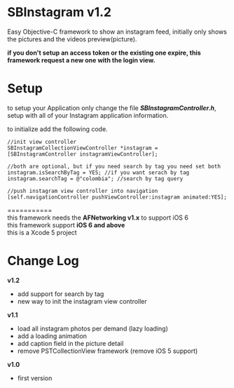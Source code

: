 SBInstagram v1.2
===========

Easy Objective-C framework to show an instagram feed, initially only shows the pictures and the videos preview(picture). 

**if you don't setup an access token or the existing one expire, this framework request a new one with the login view.**


Setup
===========


to setup your Application only change the file ***SBInstagramController.h***, setup with all of your Instagram application information.

to initialize add the following code.

	//init view controller
	SBInstagramCollectionViewController *instagram = [SBInstagramController instagramViewController];
    
    //both are optional, but if you need search by tag you need set both
    instagram.isSearchByTag = YES; //if you want serach by tag
    instagram.searchTag = @"colombia"; //search by tag query
    
	//push instagram view controller into navigation
	[self.navigationController pushViewController:instagram animated:YES];
	


===========  
this framework needs the **AFNetworking v1.x** to support iOS 6  
this framework support **iOS 6 and above**   
this is a Xcode 5 project


Change Log
===========

**v1.2**
- add support for search by tag
- new way to init the instagram view controller

**v1.1**
- load all instagram photos per demand (lazy loading)
- add a loading animation
- add caption field in the picture detail
- remove PSTCollectionView framework (remove iOS 5 support)


**v1.0**
- first version


